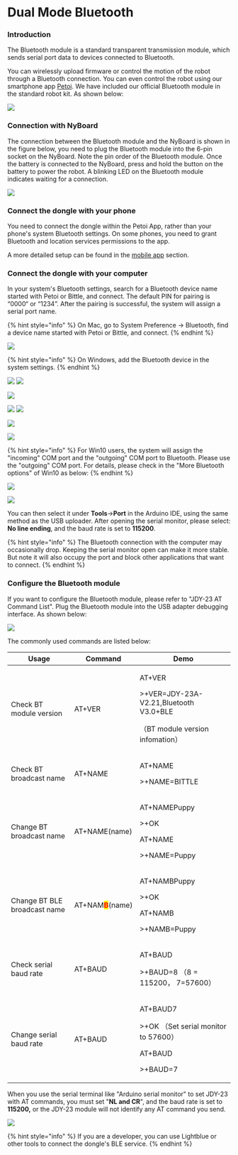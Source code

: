 # Dual Mode Bluetooth&#x20;

### Introduction

The Bluetooth module is a standard transparent transmission module, which sends serial port data to devices connected to Bluetooth.

You can wirelessly upload firmware or control the motion of the robot through a Bluetooth connection. You can even control the robot using our smartphone app [Petoi](https://docs.petoi.com/mobile-app/app-guide). We have included our official Bluetooth module in the standard robot kit. As shown below:

![](<../.gitbook/assets/bluetooth (3).png>)

### Connection with NyBoard

The connection between the Bluetooth module and the NyBoard is shown in the figure below, you need to plug the Bluetooth module into the 6-pin socket on the NyBoard. Note the pin order of the Bluetooth module. Once the battery is connected to the NyBoard, press and hold the button on the battery to power the robot. A blinking LED on the Bluetooth module indicates waiting for a connection.

![](<../.gitbook/assets/blue (4).jpg>)

### Connect the dongle with your phone

You need to connect the dongle within the Petoi App, rather than your phone's system Bluetooth settings. On some phones, you need to grant Bluetooth and location services permissions to the app.&#x20;

A more detailed setup can be found in the [mobile app](https://docs.petoi.com/mobile-app/app-guide) section.&#x20;

### Connect the dongle with your computer

In your system's Bluetooth settings, search for a Bluetooth device name started with Petoi or Bittle, and connect. The default PIN for pairing is “0000“ or “1234”. After the pairing is successful, the system will assign a serial port name.

{% hint style="info" %}
On Mac, go to System Preference -> Bluetooth, find a device name started with Petoi or Bittle, and connect.&#x20;
{% endhint %}

![](../.gitbook/assets/MacBlue.JPG)

{% hint style="info" %}
On Windows, add the Bluetooth device in the system settings.
{% endhint %}

![](../.gitbook/assets/bluetooth-config01.png) ![](../.gitbook/assets/bluetooth-config02.png)

![](../.gitbook/assets/bluetooth-config_en03.png)

![](../.gitbook/assets/bluetooth-config04.png) ![](../.gitbook/assets/bluetooth-config-en05.png)

![](../.gitbook/assets/bluetooth-config06.png)

![](<../.gitbook/assets/Device_manager_Bt_en (1).png>)

{% hint style="info" %}
For Win10 users, the system will assign the "incoming" COM port and the "outgoing" COM port to Bluetooth. Please use the "outgoing" COM port. For details, please check in the "More Bluetooth options" of Win10 as below:
{% endhint %}

![](../.gitbook/assets/Bluetooth_port_check01_en.jpg)

![](../.gitbook/assets/Bluetooth_port_check02_en.jpg)

You can then select it under **Tools**->**Port** in the Arduino IDE, using the same method as the USB uploader. After opening the serial monitor, please select: **No line ending**, and the baud rate is set to **115200**.

{% hint style="info" %}
The Bluetooth connection with the computer may occasionally drop. Keeping the serial monitor open can make it more stable. But note it will also occupy the port and block other applications that want to connect.&#x20;
{% endhint %}

### Configure the Bluetooth module

If you want to configure the Bluetooth module, please refer to "JDY-23 AT Command List". Plug the Bluetooth module into the USB adapter debugging interface. As shown below:

![](../.gitbook/assets/configBlue.jpeg)

The commonly used commands are listed below:

| Usage                        | Command                                           | Demo                                                                                            |
| ---------------------------- | ------------------------------------------------- | ----------------------------------------------------------------------------------------------- |
| Check BT module version      | AT+VER                                            | <p>AT+VER</p><p>>+VER=JDY-23A-V2.21,Bluetooth V3.0+BLE</p><p>（BT module version infomation）</p> |
| Check BT broadcast name      | AT+NAME                                           | <p>AT+NAME</p><p>>+NAME=BITTLE</p>                                                              |
| Change BT broadcast name     | AT+NAME(name)                                     | <p>AT+NAMEPuppy</p><p>>+OK</p><p>AT+NAME</p><p>>+NAME=Puppy</p>                                 |
| Change BT BLE broadcast name | AT+NAM<mark style="color:red;">**B**</mark>(name) | <p>AT+NAMBPuppy</p><p>>+OK</p><p>AT+NAMB</p><p>>+NAMB=Puppy</p>                                 |
| Check serial baud rate       | AT+BAUD                                           | <p>AT+BAUD</p><p>>+BAUD=8 （8 = 115200， 7=57600）</p>                                             |
| Change serial baud rate      | AT+BAUD                                           | <p>AT+BAUD7</p><p>>+OK （Set serial monitor to 57600）</p><p>AT+BAUD</p><p>>+BAUD=7</p>           |

When you use the serial terminal like "Arduino serial monitor" to set JDY-23 with AT commands, you must set "**NL and CR**",  and the baud rate is set to **115200,** or the JDY-23 module will not identify any AT command you send.

![](<../.gitbook/assets/2 (4).png>)

{% hint style="info" %}
If you are a developer, you can use Lightblue or other tools to connect the dongle's BLE service.
{% endhint %}
